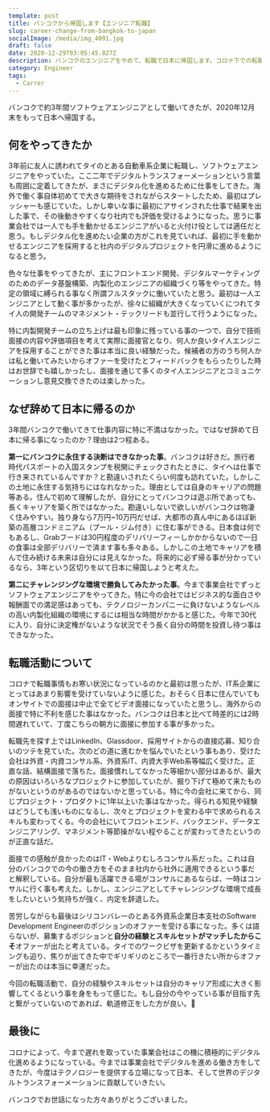 ```yaml
---
template: post
title: バンコクから帰国します【エンジニア転職】
slug: career-change-from-bangkok-to-japan
socialImage: /media/img_4091.jpg
draft: false
date: 2020-12-29T03:05:45.827Z
description: バンコクのエンジニアをやめて、転職で日本に帰国します。コロナ下での転職事情やバンコクのエンジニア事情について話します。
category: Engineer
tags:
  - Carrer
---
```

バンコクで約3年間ソフトウェアエンジニアとして働いてきたが、2020年12月末をもって日本へ帰国する。

## 何をやってきたか

3年前に友人に誘われてタイのとある自動車系企業に転職し、ソフトウェアエンジニアをやっていた。ここ二年でデジタルトランスフォーメーションという言葉も周囲に定着してきたが、まさにデジタル化を進めるために仕事をしてきた。海外で働く事自体初めてで大きな期待をされながらスタートしたため、最初はプレッシャーも感じていた。しかし幸いな事に最初にアサインされた仕事で結果を出した事で、その後動きやすくなり社内でも評価を受けるようになった。思うに事業会社では一人でも手を動かせるエンジニアがいると火付け役としては適任だと思う。もしデジタル化を進めたい企業の方がこれを見ていれば、最初に手を動かせるエンジニアを採用すると社内のデジタルプロジェクトを円滑に進めるようになると思う。

色々な仕事をやってきたが、主にフロントエンド開発、デジタルマーケティングのためのデータ基盤構築、内製化のエンジニアの組織づくり等をやってきた。特定の領域に縛られる事なく所謂フルスタックに働いていたと思う。最初は一人エンジニアとして動く事が多かったが、徐々に組織が大きくなっていくにつれてタイ人の開発チームのマネジメント・テックリードも並行して行うようになった。

特に内製開発チームの立ち上げは最も印象に残っている事の一つで、自分で技術面接の内容や評価項目を考えて実際に面接官となり、何人か良いタイ人エンジニアを採用することができた事は本当に良い経験だった。候補者の方のうち何人かは私と働いてみたいからオファーを受けたとフィードバックをもらったりした時はお世辞でも嬉しかったし、面接を通じて多くのタイ人エンジニアとコミュニケーションし意見交換できたのは楽しかった。

## なぜ辞めて日本に帰るのか

3年間バンコクで働いてきて仕事内容に特に不満はなかった。ではなぜ辞めて日本に帰る事になったのか？理由は2つ程ある。

**第一にバンコクに永住する決断はできなかった事**。バンコクは好きだ。旅行者時代パスポートの入国スタンプを税関にチェックされたときに、タイへは仕事で行き来されているんですか？と勘違いされたくらい何度も訪れていた。しかしこの土地に永住する気持ちにはなれなかった。理由としては自身のキャリアの問題等ある。住んで初めて理解したが、自分にとってバンコクは遊ぶ所であっても、長くキャリアを築く所ではなかった。勘違いしないで欲しいがバンコクは物凄く住みやすい。独り身なら7万円~10万円だせば、大都市の真ん中にあるほぼ新築の高層コンドミニアム（プール・ジム付き）に住む事ができる。日本食は何でもあるし、Grabフードは30円程度のデリバリーフィーしかかからないので一日の食事は全部デリバリーで済ます事も多々ある。しかしこの土地でキャリアを積んで住み続ける未来は自分には見えなかった。将来的に必ず帰る事が分かっているなら、3年という区切りを以て日本に帰国しようと考えた。

**第二にチャレンジングな環境で勝負してみたかった事**。今まで事業会社でずっとソフトウェアエンジニアをやってきた。特に今の会社ではビジネス的な面白さや報酬面での満足感はあっても、テクノロジーカンパニーに負けないようなレベルの高い内製化組織の環境にするには相当な時間がかかると感じた。今年で30代に入り、自分に決定権がないような状況でそう長く自分の時間を投資し待つ事はできなかった。

## 転職活動について

コロナで転職事情もお寒い状況になっているのかと最初は思ったが、IT系企業にとってはあまり影響を受けていないように感じた。おそらく日本に住んでいてもオンサイトでの面接は中止で全てビデオ面接になっていたと思うし、海外からの面接で特に不利を感じた事はなかった。バンコクは日本と比べて時差的には2時間遅れていて、丁度こちらの朝方に面接に参加する事が多かった。

転職先を探す上ではLinkedIn、Glassdoor、採用サイトからの直接応募、知り合いのツテを見ていた。次のどの道に進むかを悩んでいたという事もあり、受けた会社は外資・内資コンサル系、外資系IT、内資大手Web系等幅広く受けた。正直な話、結構面接で落ちた。面接慣れしてなかった等細かい部分はあるが、最大の原因はいろいろなプロジェクトに参加していたが、掘り下げて極めて来たものがないというのがあるのではないかと思っている。特に今の会社に来てから、同じプロジェクト・プロダクトに1年以上いた事はなかった。得られる知見や経験はどうしても浅いものになるし、次々とプロジェクトを変わる中で求められるスキルも変わってくる。今の会社にいてフロントエンド、バックエンド、データエンジニアリング、マネジメント等節操がない程やることが変わってきたというのが正直な話だ。

面接での感触が良かったのはIT・Webよりむしろコンサル系だった。これは自分のバンコクでの今の働き方をそのまま社内から社外に適用できるという事だと解釈している。自分が最も活躍できる場がコンサルにあるならば、一時はコンサルに行く事も考えた。しかし、エンジニアとしてチャレンジングな環境で成長をしたいという気持ちが強く、内定を辞退した。

苦労しながらも最後はシリコンバレーのとある外資系企業日本支社のSoftware Development Engineerのポジションのオファーを受ける事になった。多くは語らないが、募集するポジションと**自分の経験とスキルセットがマッチしたからこそ**オファーが出たと考えている。タイでのワークビザを更新するかというタイミングも迫り、焦りが出てきた中でギリギリのところで一番行きたい所からオファーが出たのは本当に幸運だった。

今回の転職活動で、自分の経験やスキルセットは自分のキャリア形成に大きく影響してくるという事を身をもって感じた。もし自分の今やっている事が目指す先と繋がっていないのであれば、軌道修正をした方が良い。

## 最後に

コロナによって、今まで遅れを取っていた事業会社はこの機に積極的にデジタル化進めるようになっている。今までは事業会社でデジタルを進める働き方をしてきたが、今度はテクノロジーを提供する立場になって日本、そして世界のデジタルトランスフォーメーションに貢献していきたい。

バンコクでお世話になった方々ありがとうございました。